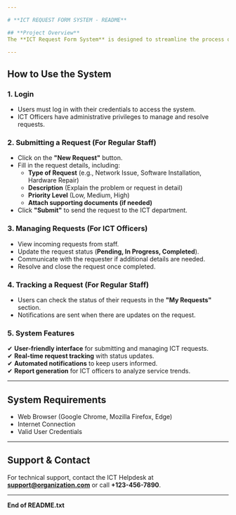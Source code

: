 ```yaml
---

# **ICT REQUEST FORM SYSTEM - README**  

## **Project Overview**  
The **ICT Request Form System** is designed to streamline the process of submitting and managing ICT-related service requests within an organization. It allows employees (Regular Staff) to submit requests for IT support, while ICT Officers can track, manage, and resolve these requests efficiently. The system enhances communication, reduces delays, and improves transparency in ICT service management.  

---
```


## **How to Use the System**  

### **1. Login**  
- Users must log in with their credentials to access the system.  
- ICT Officers have administrative privileges to manage and resolve requests.  

### **2. Submitting a Request (For Regular Staff)**  
- Click on the **"New Request"** button.  
- Fill in the request details, including:  
  - **Type of Request** (e.g., Network Issue, Software Installation, Hardware Repair)  
  - **Description** (Explain the problem or request in detail)  
  - **Priority Level** (Low, Medium, High)  
  - **Attach supporting documents (if needed)**  
- Click **"Submit"** to send the request to the ICT department.  

### **3. Managing Requests (For ICT Officers)**  
- View incoming requests from staff.  
- Update the request status (**Pending, In Progress, Completed**).  
- Communicate with the requester if additional details are needed.  
- Resolve and close the request once completed.  

### **4. Tracking a Request (For Regular Staff)**  
- Users can check the status of their requests in the **"My Requests"** section.  
- Notifications are sent when there are updates on the request.  

### **5. System Features**  
✔ **User-friendly interface** for submitting and managing ICT requests.  
✔ **Real-time request tracking** with status updates.  
✔ **Automated notifications** to keep users informed.  
✔ **Report generation** for ICT officers to analyze service trends.  

---

## **System Requirements**  
- Web Browser (Google Chrome, Mozilla Firefox, Edge)  
- Internet Connection  
- Valid User Credentials  

---

## **Support & Contact**  
For technical support, contact the ICT Helpdesk at **support@organization.com** or call **+123-456-7890**.  

---

**End of README.txt**
